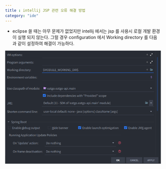 ```yaml
---
title : intellij JSP 관련 오류 해결 방법
category: "ide"
---
```


- eclipse 쓸 때는 아무 문제가 없었지만 intellij 에서는 jsp 를 사용시 로컬 개발 환경이 실행 되지 않는다. 그럴 경우 configuration 에서 Working directory 를 다음과 같이 설정하여 해결이 가능하다.

![image](./intellij-jsp.png)

